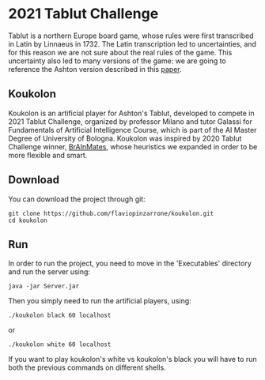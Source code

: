 # 2021 Tablut Challenge

Tablut is a northern Europe board game, whose rules were first 
transcribed in Latin by Linnaeus in 1732. The Latin transcription
led to uncertainties, and for this reason we are not sure about
the real rules of the game. This uncertainty also led to many 
versions of the game: we are going to reference the Ashton version
described in this 
[paper](http://ww.aagenielsen.dk/LinnaeusPaper-Longer.pdf).

## Koukolon
Koukolon is an artificial player for Ashton's Tablut, developed to
compete in 2021 Tablut Challenge, organized by professor Milano and
tutor Galassi for Fundamentals of Artificial Intelligence Course,
which is part of the AI Master Degree of University of Bologna.
Koukolon was inspired by 2020 Tablut Challenge winner, 
[BrAInMates](https://github.com/gmurro/Tablut),
whose heuristics we expanded in order to be more flexible and smart.

## Download
You can download the project through git:
```
git clone https://github.com/flaviopinzarrone/koukolon.git
cd koukolon
```

## Run
In order to run the project, you need to move in the 'Executables'
directory and run the server using:
```
java -jar Server.jar
```
Then you simply need to run the artificial players, using:
```
./koukolon black 60 localhost
```
or
```
./koukolon white 60 localhost
```
If you want to play koukolon's white vs koukolon's black you will have
to run both the previous commands on different shells. 